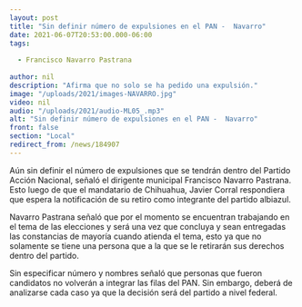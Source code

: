 ```yaml
---
layout: post
title: "Sin definir número de expulsiones en el PAN -  Navarro"
date: 2021-06-07T20:53:00.000-06:00
tags:
  
  - Francisco Navarro Pastrana
  
author: nil
description: "Afirma que no solo se ha pedido una expulsión."
image: "/uploads/2021/images-NAVARRO.jpg"
video: nil
audio: "/uploads/2021/audio-ML05_.mp3"
alt: "Sin definir número de expulsiones en el PAN -  Navarro"
front: false
section: "Local"
redirect_from: /news/184907
---
```


Aún sin definir el número de expulsiones que se tendrán dentro del Partido Acción Nacional, señaló el dirigente municipal Francisco Navarro Pastrana. Esto luego de que el mandatario de Chihuahua, Javier Corral respondiera que espera la notificación de su retiro como integrante del partido albiazul.

Navarro Pastrana señaló que por el momento se encuentran trabajando en el tema de las elecciones y será una vez que concluya y sean entregadas las constancias de mayoría cuando atienda el tema, esto ya que no solamente se tiene una persona que a la que se le retirarán sus derechos dentro del partido.

Sin especificar número y nombres señaló que personas que fueron candidatos no volverán a integrar las filas del PAN. Sin embargo, deberá de analizarse cada caso ya que la decisión será del partido a nivel federal.
